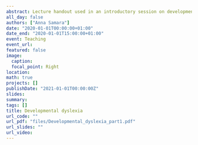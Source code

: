 ```yaml
---
abstract: Lecture handout used in an introductory session on developmental dyslexia (BSc Psychology, Level 6)
all_day: false
authors: ["Anna Samara"]
date: "2020-01-01T00:00:00+01:00"
date_end: "2020-01-01T15:00:00+01:00"
event: Teaching
event_url: 
featured: false
image:
  caption: 
  focal_point: Right
location: 
math: true
projects: []
publishDate: "2021-01-01T00:00:00Z"
slides:
summary:
tags: []
title: Developmental dyslexia
url_code: ""
url_pdf: "files/Developmental_dyslexia_part1.pdf"
url_slides: ""
url_video:
---
```

